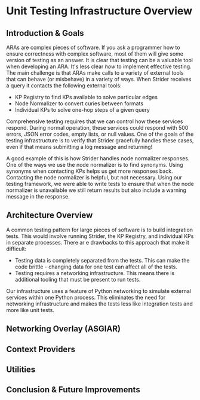 # Unit Testing Infrastructure Overview



## Introduction & Goals

ARAs are complex pieces of software. If you ask a programmer how to ensure correctness with complex software, most of them will give some version of testing as an answer. It is clear that testing can be a valuable tool when developing an ARA. It's less clear *how* to implement effective testing. The main challenge is that ARAs make calls to a variety of external tools that can behave (or misbehave) in a variety of ways. When Strider receives a query it contacts the following external tools:

- KP Registry to find KPs available to solve particular edges
- Node Normalizer to convert curies between formats
- Individual KPs to solve one-hop steps of a given query

Comprehensive testing requires that we can control how these services respond. During normal operation, these services could respond with 500 errors, JSON error codes, empty lists, or null values. One of the goals of the testing infrastructure is to verify that Strider gracefully handles these cases, even if that means submitting a log message and returning!

A good example of this is how Strider handles node normalizer responses. One of the ways we use the node normalizer is to find synonyms. Using synonyms when contacting KPs helps us get more responses back. Contacting the node normalizer is helpful, but not necessary. Using our testing framework, we were able to write tests to ensure that when the node normalizer is unavailable we still return results but also include a warning message in the response. 

## Architecture Overview

A common testing pattern for large pieces of software is to build integration tests. This would involve running Strider, the KP Registry, and individual KPs in separate processes. There ar e drawbacks to this approach that make it difficult:

- Testing data is completely separated from the tests. This can make the code brittle - changing data for one test can affect all of the tests.
- Testing requires a networking infrastructure. This means there is additional tooling that must be present to run tests. 

Our infrastructure uses a feature of Python networking to simulate external services within one Python process. This eliminates the need for networking infrastructure and makes the tests less like integration tests and more like unit tests.

## Networking Overlay (ASGIAR)

## Context Providers

## Utilities

## Conclusion & Future Improvements

